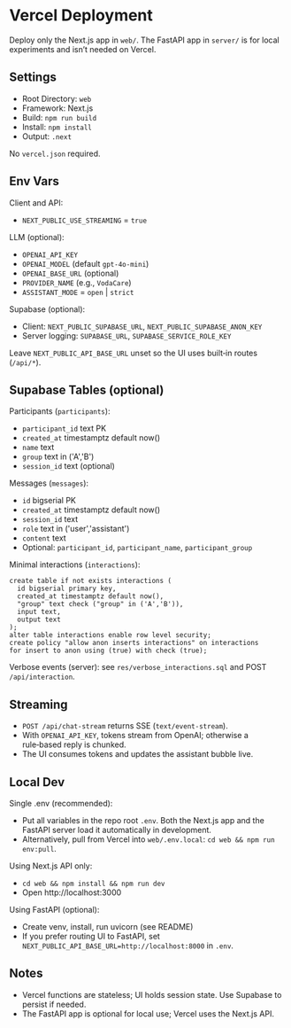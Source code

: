 # Vercel Deployment

Deploy only the Next.js app in `web/`. The FastAPI app in `server/` is for local experiments and isn’t needed on Vercel.

## Settings

- Root Directory: `web`
- Framework: Next.js
- Build: `npm run build`
- Install: `npm install`
- Output: `.next`

No `vercel.json` required.

## Env Vars

Client and API:

- `NEXT_PUBLIC_USE_STREAMING` = `true`

LLM (optional):

- `OPENAI_API_KEY`
- `OPENAI_MODEL` (default `gpt-4o-mini`)
- `OPENAI_BASE_URL` (optional)
- `PROVIDER_NAME` (e.g., `VodaCare`)
- `ASSISTANT_MODE` = `open` | `strict`

Supabase (optional):

- Client: `NEXT_PUBLIC_SUPABASE_URL`, `NEXT_PUBLIC_SUPABASE_ANON_KEY`
- Server logging: `SUPABASE_URL`, `SUPABASE_SERVICE_ROLE_KEY`

Leave `NEXT_PUBLIC_API_BASE_URL` unset so the UI uses built‑in routes (`/api/*`).

## Supabase Tables (optional)

Participants (`participants`):
- `participant_id` text PK
- `created_at` timestamptz default now()
- `name` text
- `group` text in ('A','B')
- `session_id` text (optional)

Messages (`messages`):
- `id` bigserial PK
- `created_at` timestamptz default now()
- `session_id` text
- `role` text in ('user','assistant')
- `content` text
- Optional: `participant_id`, `participant_name`, `participant_group`

Minimal interactions (`interactions`):

```
create table if not exists interactions (
  id bigserial primary key,
  created_at timestamptz default now(),
  "group" text check ("group" in ('A','B')),
  input text,
  output text
);
alter table interactions enable row level security;
create policy "allow anon inserts interactions" on interactions
for insert to anon using (true) with check (true);
```

Verbose events (server): see `res/verbose_interactions.sql` and POST `/api/interaction`.

## Streaming

- `POST /api/chat-stream` returns SSE (`text/event-stream`).
- With `OPENAI_API_KEY`, tokens stream from OpenAI; otherwise a rule‑based reply is chunked.
- The UI consumes tokens and updates the assistant bubble live.

## Local Dev

Single .env (recommended):

- Put all variables in the repo root `.env`. Both the Next.js app and the FastAPI server load it automatically in development.
- Alternatively, pull from Vercel into `web/.env.local`: `cd web && npm run env:pull`.

Using Next.js API only:

- `cd web && npm install && npm run dev`
- Open http://localhost:3000

Using FastAPI (optional):

- Create venv, install, run uvicorn (see README)
- If you prefer routing UI to FastAPI, set `NEXT_PUBLIC_API_BASE_URL=http://localhost:8000` in `.env`.

## Notes

- Vercel functions are stateless; UI holds session state. Use Supabase to persist if needed.
- The FastAPI app is optional for local use; Vercel uses the Next.js API.
